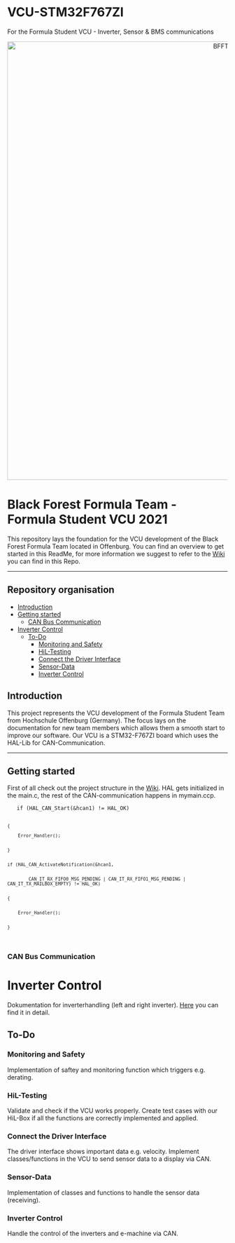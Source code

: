 # VCU-STM32F767ZI
For the Formula Student VCU - Inverter, Sensor &amp; BMS communications
<p align="center">
  <a href="https://blackforestformula.hs-offenburg.de/">
    <img alt="BFFT_Logo" title="BFFT" src="https://scontent-frt3-1.xx.fbcdn.net/v/t1.0-9/69419451_117866062911797_4569414645357477888_o.jpg?_nc_cat=107&ccb=1-3&_nc_sid=973b4a&_nc_ohc=b5rqMomf8_AAX8x_CMD&_nc_ht=scontent-frt3-1.xx&oh=7ab30784f93fdf5ad846196156f856e6&oe=606D20C4" width="1000">
  </a>
</p>

# Black Forest Formula Team - Formula Student VCU 2021

This repository lays the foundation for the VCU development of the Black Forest Formula Team located in Offenburg. You can find an overview to get started in this ReadMe, for more information we suggest to refer to the [Wiki](https://github.com/Black-Forest-Formula-Team/VCU-STM32F767ZI/wiki) you can find in this Repo.
____________________


## Repository organisation

<!-- START doctoc generated TOC please keep comment here to allow auto update -->
<!-- DON'T EDIT THIS SECTION, INSTEAD RE-RUN doctoc TO UPDATE -->


  - [Introduction](#introduction)
  - [Getting started](#getting-started)
    - [CAN Bus Communication](#can-bus-communication)
- [Inverter Control](#inverter-control)
  - [To-Do](#to-do)
    - [Monitoring and Safety](#monitoring-and-safety)
    - [HiL-Testing](#hil-testing)
    - [Connect the Driver Interface](#connect-the-driver-interface)
    - [Sensor-Data](#sensor-data)
    - [Inverter Control](#inverter-control-1)

<!-- END doctoc generated TOC please keep comment here to allow auto update -->

## Introduction
This project represents the VCU development of the Formula Student Team from Hochschule Offenburg (Germany). The focus lays on the documentation for new team members which allows them a smooth start to improve our software.
Our VCU is a STM32-F767ZI board which uses the HAL-Lib for CAN-Communication.


____________________
## Getting started
First of all check out the project structure in the [Wiki](https://github.com/Black-Forest-Formula-Team/VCU-STM32F767ZI/wiki/Project-Structure).
HAL gets initialized in the main.c, the rest of the CAN-communication happens in mymain.ccp.
<p><code>	if (HAL_CAN_Start(&hcan1) != HAL_OK)

	{

		Error_Handler();


	}


	if (HAL_CAN_ActivateNotification(&hcan1,


			CAN_IT_RX_FIFO0_MSG_PENDING | CAN_IT_RX_FIFO1_MSG_PENDING | CAN_IT_TX_MAILBOX_EMPTY) != HAL_OK)


	{


		Error_Handler();


	}
  </code></p>

### CAN Bus Communication



# Inverter Control
Dokumentation for inverterhandling (left and right inverter). [Here](https://github.com/Black-Forest-Formula-Team/VCU-STM32F767ZI/wiki/Inverter-Control) you can find it in detail.

## To-Do

### Monitoring and Safety
Implementation of saftey and monitoring function which triggers e.g. derating.

### HiL-Testing
Validate and check if the VCU works properly. Create test cases with our HiL-Box if all the functions are correctly implemented and applied.

### Connect the Driver Interface
The driver interface shows important data e.g. velocity. Implement classes/functions in the VCU to send sensor data to a display via CAN.

### Sensor-Data
Implementation of classes and functions to handle the sensor data (receiving).

### Inverter Control
Handle the control of the inverters and e-machine via CAN.

